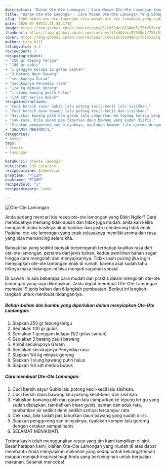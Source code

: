 ```yaml
---
description: "Bahan Ote-Ote Lamongan | Cara Masak Ote-Ote Lamongan Yang Sedap"
title: "Bahan Ote-Ote Lamongan | Cara Masak Ote-Ote Lamongan Yang Sedap"
slug: 1206-bahan-ote-ote-lamongan-cara-masak-ote-ote-lamongan-yang-sedap
date: 2020-07-09T21:21:58.171Z
image: https://img-global.cpcdn.com/recipes/51c661dcc82948d5/751x532cq70/ote-ote-lamongan-foto-resep-utama.jpg
thumbnail: https://img-global.cpcdn.com/recipes/51c661dcc82948d5/751x532cq70/ote-ote-lamongan-foto-resep-utama.jpg
cover: https://img-global.cpcdn.com/recipes/51c661dcc82948d5/751x532cq70/ote-ote-lamongan-foto-resep-utama.jpg
author: Lora Hill
ratingvalue: 4.2
reviewcount: 3
recipeingredient:
- "250 gr tepung terigu"
- "100 gr gubis"
- "1 genggam kelapa 12 gelas santan"
- "3 batang daun bawang"
- "secukupnya Garam"
- "secukupnya Penyedap rasa"
- "1/4 kg minyak goreng"
- "1 siung bawang putih halus"
- "1/4 sdt merica bubuk"
recipeinstructions:
- "Cuci bersih sayur Gubis lalu potong kecil-kecil lalu sisihkan."
- "Cuci bersih daun bawang lalu potong kecil-kecil dan sisihkan."
- "Haluskan bawang ptih dan garam lalu campurkan ke tepung terigu yang sudah disiapkan, tambahkan irisan gubis, santan dan aduk rata, tambahkan air sedikit demi sedikit sampai tercampur rata"
- "Cek rasa, bila sudah pas taburkan daun bawang yang sudah diiris."
- "Siapkan penggoreng san minyaknya, nyalakan kompor lalu goremg dengan cetakan sampai habis."
- "SELAMAT MENIKMATI."
categories:
- Resep
tags:
- oteote
- lamongan

katakunci: oteote lamongan 
nutrition: 233 calories
recipecuisine: Indonesian
preptime: "PT22M"
cooktime: "PT38M"
recipeyield: "2"
recipecategory: Lunch

---
```



![Ote-Ote Lamongan](https://img-global.cpcdn.com/recipes/51c661dcc82948d5/751x532cq70/ote-ote-lamongan-foto-resep-utama.jpg)

Anda sedang mencari ide resep ote-ote lamongan yang Bikin Ngiler? Cara membuatnya memang tidak susah dan tidak juga mudah. andaikan keliru mengolah maka hasilnya akan hambar dan justru cenderung tidak enak. Padahal ote-ote lamongan yang enak selayaknya memiliki aroma dan rasa yang bisa memancing selera kita.



Banyak hal yang sedikit banyak berpengaruh terhadap kualitas rasa dari ote-ote lamongan, pertama dari jenis bahan, kedua pemilihan bahan segar hingga cara mengolah dan menyajikannya. Tidak usah pusing jika ingin menyiapkan ote-ote lamongan enak di rumah, karena asal sudah tahu triknya maka hidangan ini bisa menjadi suguhan spesial.


Di bawah ini ada beberapa cara mudah dan praktis dalam mengolah ote-ote lamongan yang siap dikreasikan. Anda dapat membuat Ote-Ote Lamongan memakai 9 jenis bahan dan 6 langkah pembuatan. Berikut ini langkah-langkah untuk membuat hidangannya.

<!--inarticleads1-->

##### Bahan-bahan dan bumbu yang diperlukan dalam menyiapkan Ote-Ote Lamongan:

1. Siapkan 250 gr tepung terigu
1. Sediakan 100 gr gubis
1. Sediakan 1 genggam kelapa (1/2 gelas santan)
1. Sediakan 3 batang daun bawang
1. Ambil secukupnya Garam
1. Sediakan secukupnya Penyedap rasa
1. Siapkan 1/4 kg minyak goreng
1. Siapkan 1 siung bawang putih halus
1. Siapkan 1/4 sdt merica bubuk




<!--inarticleads2-->

##### Cara membuat Ote-Ote Lamongan:

1. Cuci bersih sayur Gubis lalu potong kecil-kecil lalu sisihkan.
1. Cuci bersih daun bawang lalu potong kecil-kecil dan sisihkan.
1. Haluskan bawang ptih dan garam lalu campurkan ke tepung terigu yang sudah disiapkan, tambahkan irisan gubis, santan dan aduk rata, tambahkan air sedikit demi sedikit sampai tercampur rata
1. Cek rasa, bila sudah pas taburkan daun bawang yang sudah diiris.
1. Siapkan penggoreng san minyaknya, nyalakan kompor lalu goremg dengan cetakan sampai habis.
1. SELAMAT MENIKMATI.




Terima kasih telah menggunakan resep yang tim kami tampilkan di sini. Besar harapan kami, olahan Ote-Ote Lamongan yang mudah di atas dapat membantu Anda menyiapkan makanan yang sedap untuk keluarga/teman maupun menjadi inspirasi bagi Anda yang berkeinginan untuk berjualan makanan. Selamat mencoba!
